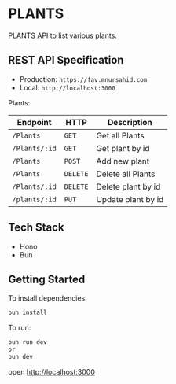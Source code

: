 # PLANTS

PLANTS API to list various plants.

## REST API Specification

- Production: `https://fav.mnursahid.com`
- Local: `http://localhost:3000`

Plants:

| Endpoint      | HTTP     | Description        |
| ------------- | -------- | ------------------ |
| `/Plants`     | `GET`    | Get all Plants     |
| `/Plants/:id` | `GET`    | Get plant by id    |
| `/Plants`     | `POST`   | Add new plant      |
| `/Plants`     | `DELETE` | Delete all Plants  |
| `/Plants/:id` | `DELETE` | Delete plant by id |
| `/plants/:id` | `PUT`    | Update plant by id |

## Tech Stack

- Hono
- Bun

## Getting Started

To install dependencies:

```sh
bun install
```

To run:

```sh
bun run dev
or
bun dev
```

open <http://localhost:3000>
